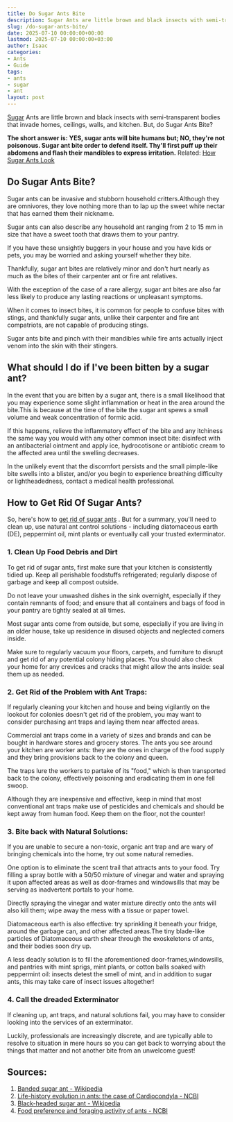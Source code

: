 ```yaml
---
title: Do Sugar Ants Bite
description: Sugar Ants are little brown and black insects with semi-transparent bodies that invade homes, ceilings, walls, and kitchen.
slug: /do-sugar-ants-bite/
date: 2025-07-10 00:00:00+00:00
lastmod: 2025-07-10 00:00:00+03:00
author: Isaac
categories:
- Ants
- Guide
tags:
- ants
- sugar
- ant
layout: post
---
```

[Sugar](https://pestpolicy.com/what-do-sugar-ants-look-like/) Ants are little brown and black insects with semi-transparent bodies that invade homes, ceilings, walls, and kitchen. But, do Sugar Ants Bite?

**The short answer is: YES, sugar ants will bite humans but; NO, they're not poisonous. Sugar ant bite order to defend itself. Thy'll first puff up their abdomens and flash their mandibles to express irritation.**
Related:
[How Sugar Ants Look](https://pestpolicy.com/what-do-sugar-ants-look-like/)
## Do Sugar Ants Bite?
Sugar ants can be invasive and stubborn household critters.Although they are omnivores, they love nothing more than to lap up the sweet white nectar that has earned them their nickname.

Sugar ants can also describe any household ant ranging from 2 to 15 mm in size that have a sweet tooth that draws them to your pantry.

If you have these unsightly buggers in your house and you have kids or pets, you may be worried and asking yourself whether they bite.

Thankfully, sugar ant bites are relatively minor and don't hurt nearly as much as the bites of their carpenter ant or fire ant relatives.

With the exception of the case of a rare allergy, sugar ant bites are also far less likely to produce any lasting reactions or unpleasant symptoms.

When it comes to insect bites, it is common for people to confuse bites with stings, and thankfully sugar ants, unlike their carpenter and fire ant compatriots, are not capable of producing stings.

Sugar ants bite and pinch with their mandibles while fire ants actually inject venom into the skin with their stingers.
## What should I do if I've been bitten by a sugar ant?
In the event that you are bitten by a sugar ant, there is a small likelihood that you may experience some slight inflammation or heat in the area around the bite.This is because at the time of the bite the sugar ant spews a small volume and weak concentration of formic acid.

If this happens, relieve the inflammatory effect of the bite and any itchiness the same way you would with any other common insect bite: disinfect with an antibacterial ointment and apply ice, hydrocotisone or antibiotic cream to the affected area until the swelling decreases.

In the unlikely event that the discomfort persists and the small pimple-like bite swells into a blister, and/or you begin to experience breathing difficulty or lightheadedness, contact a medical health professional.
## How to Get Rid Of Sugar Ants?
So, here's how to
[get rid of sugar ants](https://pestpolicy.com/how-to-get-rid-of-sugar-ants/)
. But for a summary, you'll need to clean up, use natural ant control solutions - including diatomaceous earth (DE), peppermint oil, mint plants or eventually call your trusted exterminator.
### 1. Clean Up Food Debris and Dirt
To get rid of sugar ants, first make sure that your kitchen is consistently tidied up. Keep all perishable foodstuffs refrigerated; regularly dispose of garbage and keep all compost outside.

Do not leave your unwashed dishes in the sink overnight, especially if they contain remnants of food; and ensure that all containers and bags of food in your pantry are tightly sealed at all times.

Most sugar ants come from outside, but some, especially if you are living in an older house, take up residence in disused objects and neglected corners inside.

Make sure to regularly vacuum your floors, carpets, and furniture to disrupt and get rid of any potential colony hiding places. You should also check your home for any crevices and cracks that might allow the ants inside: seal them up as needed.
### 2. Get Rid of the Problem with Ant Traps:
If regularly cleaning your kitchen and house and being vigilantly on the lookout for colonies doesn't get rid of the problem, you may want to consider purchasing ant traps and laying them near affected areas.

Commercial ant traps come in a variety of sizes and brands and can be bought in hardware stores and grocery stores. The ants you see around your kitchen are worker ants: they are the ones in charge of the food supply and they bring provisions back to the colony and queen.

The traps lure the workers to partake of its "food," which is then transported back to the colony, effectively poisoning and eradicating them in one fell swoop.

Although they are inexpensive and effective, keep in mind that most conventional ant traps make use of pesticides and chemicals and should be kept away from human food. Keep them on the floor, not the counter!
### 3. Bite back with Natural Solutions:
If you are unable to secure a non-toxic, organic ant trap and are wary of bringing chemicals into the home, try out some natural remedies.

One option is to eliminate the scent trail that attracts ants to your food. Try filling a spray bottle with a 50/50 mixture of vinegar and water and spraying it upon affected areas as well as door-frames and windowsills that may be serving as inadvertent portals to your home.

Directly spraying the vinegar and water mixture directly onto the ants will also kill them; wipe away the mess with a tissue or paper towel.

Diatomaceous earth is also effective: try sprinkling it beneath your fridge, around the garbage can, and other affected areas.The tiny blade-like particles of Diatomaceous earth shear through the exoskeletons of ants, and their bodies soon dry up.

A less deadly solution is to fill the aforementioned door-frames,windowsills, and pantries with mint sprigs, mint plants, or cotton balls soaked with peppermint oil: insects detest the smell of mint, and in addition to sugar ants, this may take care of insect issues altogether!
### 4. Call the dreaded Exterminator
If cleaning up, ant traps, and natural solutions fail, you may have to consider looking into the services of an exterminator.

Luckily, professionals are increasingly discrete, and are typically able to resolve to situation in mere hours so you can get back to worrying about the things that matter and not another bite from an unwelcome guest!
## Sources:
1. [Banded sugar ant - Wikipedia](https://en.wikipedia.org/wiki/Black-headed_sugar_ant)
2. [Life-history evolution in ants: the case of Cardiocondyla - NCBI](https://www.ncbi.nlm.nih.gov/pmc/articles/PMC5360909/)
3. [Black-headed sugar ant - Wikipedia](https://en.wikipedia.org/wiki/Black-headed_sugar_ant)
4. [Food preference and foraging activity of ants - NCBI](https://www.ncbi.nlm.nih.gov/pmc/articles/PMC4206238/)
